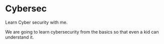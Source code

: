 # Cybersec
Learn Cyber security with me.

We are going to learn cybersecurity from the basics so that even a kid can understand it.
